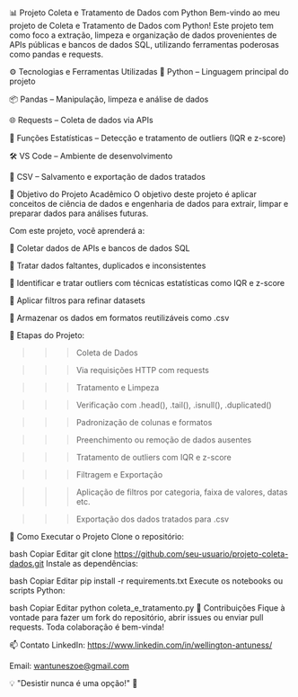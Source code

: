 📊 Projeto Coleta e Tratamento de Dados com Python
Bem-vindo ao meu projeto de Coleta e Tratamento de Dados com Python!
Este projeto tem como foco a extração, limpeza e organização de dados provenientes de APIs públicas e bancos de dados SQL, utilizando ferramentas poderosas como pandas e requests.

⚙️ Tecnologias e Ferramentas Utilizadas
🐍 Python – Linguagem principal do projeto

📦 Pandas – Manipulação, limpeza e análise de dados

🌐 Requests – Coleta de dados via APIs

🧮 Funções Estatísticas – Detecção e tratamento de outliers (IQR e z-score)

🛠️ VS Code – Ambiente de desenvolvimento

💾 CSV – Salvamento e exportação de dados tratados

🎯 Objetivo do Projeto Acadêmico
O objetivo deste projeto é aplicar conceitos de ciência de dados e engenharia de dados para extrair, limpar e preparar dados para análises futuras.

Com este projeto, você aprenderá a:

🔄 Coletar dados de APIs e bancos de dados SQL

🧹 Tratar dados faltantes, duplicados e inconsistentes

🧮 Identificar e tratar outliers com técnicas estatísticas como IQR e z-score

🔎 Aplicar filtros para refinar datasets

💾 Armazenar os dados em formatos reutilizáveis como .csv 

🧠 Etapas do Projeto:

>>> Coleta de Dados

>>> Via requisições HTTP com requests

>>> Tratamento e Limpeza

>>> Verificação com .head(), .tail(), .isnull(), .duplicated()

>>> Padronização de colunas e formatos

>>> Preenchimento ou remoção de dados ausentes

>>> Tratamento de outliers com IQR e z-score

>>> Filtragem e Exportação

>>> Aplicação de filtros por categoria, faixa de valores, datas etc.

>>> Exportação dos dados tratados para .csv 

🚀 Como Executar o Projeto
Clone o repositório:

bash
Copiar
Editar
git clone https://github.com/seu-usuario/projeto-coleta-dados.git
Instale as dependências:

bash
Copiar
Editar
pip install -r requirements.txt
Execute os notebooks ou scripts Python:

bash
Copiar
Editar
python coleta_e_tratamento.py
🤝 Contribuições
Fique à vontade para fazer um fork do repositório, abrir issues ou enviar pull requests. Toda colaboração é bem-vinda!

📫 Contato
LinkedIn: https://www.linkedin.com/in/wellington-antuness/

Email: wantuneszoe@gmail.com

💡 "Desistir nunca é uma opção!" 💪
